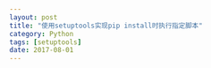 ```yaml
---
layout: post
title: "使用setuptools实现pip install时执行指定脚本"
category: Python
tags: [setuptools]
date: 2017-08-01
---
```


